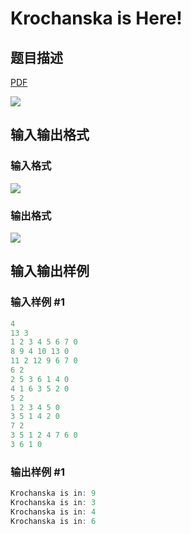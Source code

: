 # Krochanska is Here!

## 题目描述

[problemUrl]: https://uva.onlinejudge.org/index.php?option=com_onlinejudge&Itemid=8&category=117&page=show_problem&problem=2892

[PDF](https://uva.onlinejudge.org/external/117/p11792.pdf)

![](https://cdn.luogu.com.cn/upload/vjudge_pic/UVA11792/ca508b2264b99e82f9e65e20b84c351a5674111e.png)

## 输入输出格式

### 输入格式

![](https://cdn.luogu.com.cn/upload/vjudge_pic/UVA11792/a644c147a6560e4e30dd47130acb946f6135c993.png)

### 输出格式

![](https://cdn.luogu.com.cn/upload/vjudge_pic/UVA11792/7946d7d0ea55c9b1a7c2293346362b4333301b51.png)

## 输入输出样例

### 输入样例 #1

```cpp
4
13 3
1 2 3 4 5 6 7 0
8 9 4 10 13 0
11 2 12 9 6 7 0
6 2
2 5 3 6 1 4 0
4 1 6 3 5 2 0
5 2
1 2 3 4 5 0
3 5 1 4 2 0
7 2
3 5 1 2 4 7 6 0
3 6 1 0
```


### 输出样例 #1

```cpp
Krochanska is in: 9
Krochanska is in: 3
Krochanska is in: 4
Krochanska is in: 6
```


